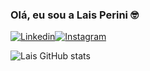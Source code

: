 ### Olá, eu sou a Lais Perini 🤓

[![Linkedin](https://img.shields.io/badge/LinkedIn-0077B5?style=for-the-badge&logo=linkedin&logoColor=white)](https://linkedin.com/in/laisperinii)[![Instagram](https://img.shields.io/badge/Instagram-E4405F?style=for-the-badge&logo=instagram&logoColor=white)](https://instagram.com/laisperinii)

![Lais GitHub stats](https://github-readme-stats.vercel.app/api?username=LaisPerini&show_icons=true&theme=dracula&count_private=true)

